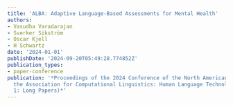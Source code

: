 ```yaml
---
title: 'ALBA: Adaptive Language-Based Assessments for Mental Health'
authors:
- Vasudha Varadarajan
- Sverker Sikström
- Oscar Kjell
- H Schwartz
date: '2024-01-01'
publishDate: '2024-09-20T05:49:28.774852Z'
publication_types:
- paper-conference
publication: '*Proceedings of the 2024 Conference of the North American Chapter of
  the Association for Computational Linguistics: Human Language Technologies (Volume
  1: Long Papers)*'
---
```

